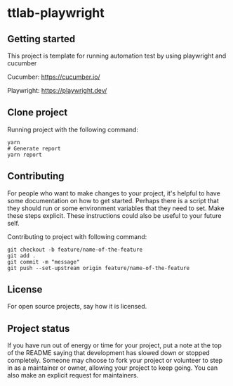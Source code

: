 # ttlab-playwright

## Getting started

This project is template for running automation test by using playwright and cucumber

Cucumber: https://cucumber.io/

Playwright: https://playwright.dev/

## Clone project

Running project with the following command:

```
yarn
# Generate report
yarn report
```

## Contributing

For people who want to make changes to your project, it's helpful to have some documentation on how to get started. Perhaps there is a script that they should run or some environment variables that they need to set. Make these steps explicit. These instructions could also be useful to your future self.

Contributing to project with following command:

```
git checkout -b feature/name-of-the-feature
git add .
git commit -m "message"
git push --set-upstream origin feature/name-of-the-feature
```

## License

For open source projects, say how it is licensed.

## Project status

If you have run out of energy or time for your project, put a note at the top of the README saying that development has slowed down or stopped completely. Someone may choose to fork your project or volunteer to step in as a maintainer or owner, allowing your project to keep going. You can also make an explicit request for maintainers.
